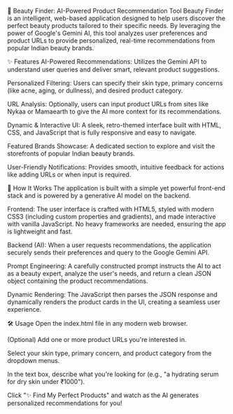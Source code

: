 🌟 Beauty Finder: AI-Powered Product Recommendation Tool
Beauty Finder is an intelligent, web-based application designed to help users discover the perfect beauty products tailored to their specific needs. By leveraging the power of Google's Gemini AI, this tool analyzes user preferences and product URLs to provide personalized, real-time recommendations from popular Indian beauty brands.

✨ Features
AI-Powered Recommendations: Utilizes the Gemini API to understand user queries and deliver smart, relevant product suggestions.

Personalized Filtering: Users can specify their skin type, primary concerns (like acne, aging, or dullness), and desired product category.

URL Analysis: Optionally, users can input product URLs from sites like Nykaa or Mamaearth to give the AI more context for its recommendations.

Dynamic & Interactive UI: A sleek, retro-themed interface built with HTML, CSS, and JavaScript that is fully responsive and easy to navigate.

Featured Brands Showcase: A dedicated section to explore and visit the storefronts of popular Indian beauty brands.

User-Friendly Notifications: Provides smooth, intuitive feedback for actions like adding URLs or when input is required.

🚀 How It Works
The application is built with a simple yet powerful front-end stack and is powered by a generative AI model on the backend.

Frontend: The user interface is crafted with HTML5, styled with modern CSS3 (including custom properties and gradients), and made interactive with vanilla JavaScript. No heavy frameworks are needed, ensuring the app is lightweight and fast.

Backend (AI): When a user requests recommendations, the application securely sends their preferences and query to the Google Gemini API.

Prompt Engineering: A carefully constructed prompt instructs the AI to act as a beauty expert, analyze the user's needs, and return a clean JSON object containing the product recommendations.

Dynamic Rendering: The JavaScript then parses the JSON response and dynamically renders the product cards in the UI, creating a seamless user experience.

🛠️ Usage
Open the index.html file in any modern web browser.

(Optional) Add one or more product URLs you're interested in.

Select your skin type, primary concern, and product category from the dropdown menus.

In the text box, describe what you're looking for (e.g., "a hydrating serum for dry skin under ₹1000").

Click "✨ Find My Perfect Products" and watch as the AI generates personalized recommendations for you!
